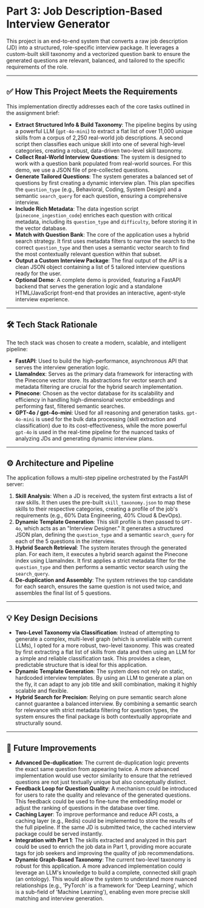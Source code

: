 # Part 3: Job Description-Based Interview Generator

This project is an end-to-end system that converts a raw job description (JD) into a structured, role-specific interview package. It leverages a custom-built skill taxonomy and a vectorized question bank to ensure the generated questions are relevant, balanced, and tailored to the specific requirements of the role.

---

## ✅ How This Project Meets the Requirements

This implementation directly addresses each of the core tasks outlined in the assignment brief:

* **Extract Structured Info & Build Taxonomy**: The pipeline begins by using a powerful LLM (`gpt-4o-mini`) to extract a flat list of over 11,000 unique skills from a corpus of 2,250 real-world job descriptions. A second script then classifies each unique skill into one of several high-level categories, creating a robust, data-driven two-level skill taxonomy.
* **Collect Real-World Interview Questions**: The system is designed to work with a question bank populated from real-world sources. For this demo, we use a JSON file of pre-collected questions.
* **Generate Tailored Questions**: The system generates a balanced set of questions by first creating a dynamic interview plan. This plan specifies the `question_type` (e.g., Behavioral, Coding, System Design) and a semantic `search_query` for each question, ensuring a comprehensive interview.
* **Include Rich Metadata**: The data ingestion script (`pinecone_ingestion_code`) enriches each question with critical metadata, including its `question_type` and `difficulty`, before storing it in the vector database.
* **Match with Question Bank**: The core of the application uses a hybrid search strategy. It first uses metadata filters to narrow the search to the correct `question_type` and then uses a semantic vector search to find the most contextually relevant question within that subset.
* **Output a Custom Interview Package**: The final output of the API is a clean JSON object containing a list of 5 tailored interview questions ready for the user.
* **Optional Demo**: A complete demo is provided, featuring a FastAPI backend that serves the generation logic and a standalone HTML/JavaScript front-end that provides an interactive, agent-style interview experience.

---

## 🛠️ Tech Stack Rationale

The tech stack was chosen to create a modern, scalable, and intelligent pipeline:

* **FastAPI**: Used to build the high-performance, asynchronous API that serves the interview generation logic.
* **LlamaIndex**: Serves as the primary data framework for interacting with the Pinecone vector store. Its abstractions for vector search and metadata filtering are crucial for the hybrid search implementation.
* **Pinecone**: Chosen as the vector database for its scalability and efficiency in handling high-dimensional vector embeddings and performing fast, filtered semantic searches.
* **GPT-4o / gpt-4o-mini**: Used for all reasoning and generation tasks. `gpt-4o-mini` is used for the bulk data processing (skill extraction and classification) due to its cost-effectiveness, while the more powerful `gpt-4o` is used in the real-time pipeline for the nuanced tasks of analyzing JDs and generating dynamic interview plans.

---

## ⚙️ Architecture and Pipeline

The application follows a multi-step pipeline orchestrated by the FastAPI server:

1.  **Skill Analysis**: When a JD is received, the system first extracts a list of raw skills. It then uses the pre-built `skill_taxonomy.json` to map these skills to their respective categories, creating a profile of the job's requirements (e.g., 60% Data Engineering, 40% Cloud & DevOps).
2.  **Dynamic Template Generation**: This skill profile is then passed to `GPT-4o`, which acts as an "Interview Designer." It generates a structured JSON plan, defining the `question_type` and a semantic `search_query` for each of the 5 questions in the interview.
3.  **Hybrid Search Retrieval**: The system iterates through the generated plan. For each item, it executes a hybrid search against the Pinecone index using LlamaIndex. It first applies a strict metadata filter for the `question_type` and then performs a semantic vector search using the `search_query`.
4.  **De-duplication and Assembly**: The system retrieves the top candidate for each search, ensures the same question is not used twice, and assembles the final list of 5 questions.

---

## 💡 Key Design Decisions

* **Two-Level Taxonomy via Classification**: Instead of attempting to generate a complex, multi-level graph (which is unreliable with current LLMs), I opted for a more robust, two-level taxonomy. This was created by first extracting a flat list of skills from data and then using an LLM for a simple and reliable classification task. This provides a clean, predictable structure that is ideal for this application.
* **Dynamic Template Generation**: The system does not rely on static, hardcoded interview templates. By using an LLM to generate a plan on the fly, it can adapt to any job title and skill combination, making it highly scalable and flexible.
* **Hybrid Search for Precision**: Relying on pure semantic search alone cannot guarantee a balanced interview. By combining a semantic search for relevance with strict metadata filtering for question types, the system ensures the final package is both contextually appropriate and structurally sound.

---

## 🚀 Future Improvements

* **Advanced De-duplication**: The current de-duplication logic prevents the exact same question from appearing twice. A more advanced implementation would use vector similarity to ensure that the retrieved questions are not just textually unique but also conceptually distinct.
* **Feedback Loop for Question Quality**: A mechanism could be introduced for users to rate the quality and relevance of the generated questions. This feedback could be used to fine-tune the embedding model or adjust the ranking of questions in the database over time.
* **Caching Layer**: To improve performance and reduce API costs, a caching layer (e.g., Redis) could be implemented to store the results of the full pipeline. If the same JD is submitted twice, the cached interview package could be served instantly.
* **Integration with Part 1**: The skills extracted and analyzed in this part could be used to enrich the job data in Part 1, providing more accurate tags for job seekers and improving the quality of job recommendations.
* **Dynamic Graph-Based Taxonomy**: The current two-level taxonomy is robust for this application. A more advanced implementation could leverage an LLM's knowledge to build a complete, connected skill graph (an ontology). This would allow the system to understand more nuanced relationships (e.g., 'PyTorch' is a framework for 'Deep Learning', which is a sub-field of 'Machine Learning'), enabling even more precise skill matching and interview generation.
